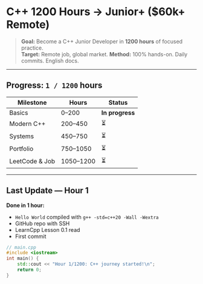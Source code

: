 # C++ 1200 Hours → Junior+ ($60k+ Remote)

> **Goal:** Become a C++ Junior Developer in **1200 hours** of focused practice.  
> **Target:** Remote job, global market.
> **Method:** 100% hands-on. Daily commits. English docs.

---

## Progress: `1 / 1200` hours

| Milestone         | Hours     | Status         |
|-------------------|-----------|----------------|
| Basics            | 0–200     | **In progress** |
| Modern C++        | 200–450   | ⏳             |
| Systems           | 450–750   | ⏳             |
| Portfolio         | 750–1050  | ⏳             |
| LeetCode & Job    | 1050–1200 | ⏳             |

---

## Last Update — Hour 1

**Done in 1 hour:**
- `Hello World` compiled with `g++ -std=c++20 -Wall -Wextra`
- GitHub repo with SSH
- LearnCpp Lesson 0.1 read
- First commit

```cpp
// main.cpp
#include <iostream>
int main() {
    std::cout << "Hour 1/1200: C++ journey started!\n";
    return 0;
}
